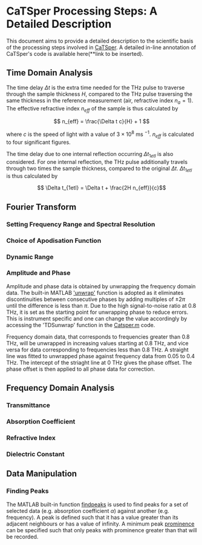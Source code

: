 # CaTSper Processing Steps: A Detailed Description

This document aims to provide a detailed description to the scientific basis of the processing steps involved in [CaTSper](https://github.com/CamTHz/catsper). A detailed in-line annotation of CaTSper's code is available here(**link to be inserted).

## Time Domain Analysis

The time delay $\Delta t$ is the extra time needed for the THz pulse to traverse through the sample thickness $H$, compared to the THz pulse traversing the same thickness in the reference measurement (air, refractive index $n_a = 1$). The effective refractive index $n_{eff}$ of the sample is thus calculated by

$$ n_{eff} = \frac{\Delta t c}{H} + 1 $$

where $c$ is the speed of light with a value of $3 \times 10^8$ ms $^{-1}$. $n_{eff}$ is calculated to four significant figures.

The time delay due to one internal reflection occurring $\Delta t_{1etl}$ is also considered. For one internal reflection, the THz pulse additionally travels through two times the sample thickness, compared to the original $\Delta t$. $\Delta t_{1etl}$ is thus calculated by

$$ \Delta t_{1etl} = \Delta t + \frac{2H n_{eff}}{c}$$

## Fourier Transform

### Setting Frequency Range and Spectral Resolution

<!-- stopband? -->

### Choice of Apodisation Function

### Dynamic Range

### Amplitude and Phase

Amplitude and phase data is obtained by unwrapping the frequency domain data. 
The built-in MATLAB ['unwrap'](https://uk.mathworks.com/help/matlab/ref/unwrap.html) function is adopted as it eliminates discontinuities between consecutive phases by adding multiples of $\pm 2 \pi$ until the difference is less than $\pi$.
Due to the high signal-to-noise ratio at 0.8 THz, it is set as the starting point for unwrapping phase to reduce errors. This is instrument specific and one can change the value accordingly by accessing the 'TDSunwrap' function in the [Catsper.m](https://github.com/CamTHz/catsper/blob/main/Catsper.m) code.
<!-- create this as an editable value on the app? then this sentence needs to be updated -->
Frequency domain data, that corresponds to frequencies greater than 0.8 THz, will be unwrapped in increasing values starting at 0.8 THz, and vice versa for data corresponding to frequencies less than 0.8 THz.
A straight line was fitted to unwrapped phase against frequency data from 0.05 to 0.4 THz. The intercept of the striaght line at 0 THz gives the phase offset. The phase offset is then applied to all phase data for correction.


## Frequency Domain Analysis

### Transmittance

### Absorption Coefficient

### Refractive Index

### Dielectric Constant

## Data Manipulation

### Finding Peaks

The MATLAB built-in function [findpeaks](https://uk.mathworks.com/help/signal/ref/findpeaks.html) is used to find peaks for a set of selected data (e.g. absorption coefficient $\alpha$) against another (e.g. frequency). A peak is defined such that it has a value greater than its adjacent neighbours or has a value of infinity. A minimum peak [prominence](https://uk.mathworks.com/help/signal/ug/prominence.html) can be specified such that only peaks with prominence greater than that will be recorded.

